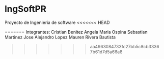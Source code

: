 # IngSoftPR

Proyecto de Ingenieria de software
<<<<<<< HEAD





=======
Integrantes:
Cristian Benitez
Angela Maria Ospina
Sebastian Martinez
Jose Alejandro Lopez
Mauren Rivera Bautista
>>>>>>> aa4963084733fc27bb5c8cb33367b61d7d5a66a8

